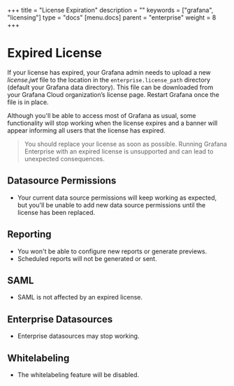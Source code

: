 +++
title = "License Expiration"
description = ""
keywords = ["grafana", "licensing"]
type = "docs"
[menu.docs]
parent = "enterprise"
weight = 8
+++

# Expired License

If your license has expired, your Grafana admin needs to upload a new *license.jwt* file to the location in the `enterprise.license_path` directory (default your Grafana data directory). This file can be downloaded from your Grafana Cloud organization’s license page. Restart Grafana once the file is in place.

Although you'll be able to access most of Grafana as usual, some functionality will stop working when the license expires and a banner will appear informing all users that the license has expired.

> You should replace your license as soon as possible. Running Grafana Enterprise with an expired license is unsupported and can lead to unexpected consequences.

## Datasource Permissions

- Your current data source permissions will keep working as expected, but you'll be unable to add new data source permissions until the license has been replaced.

## Reporting

- You won't be able to configure new reports or generate previews.
- Scheduled reports will not be generated or sent.

## SAML

- SAML is not affected by an expired license.

## Enterprise Datasources

- Enterprise datasources may stop working.

## Whitelabeling

- The whitelabeling feature will be disabled.
